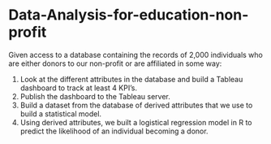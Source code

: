 # Data-Analysis-for-education-non-profit

Given access to a database containing the records of 2,000 individuals who are
either donors to our non-profit or are affiliated in some way:

1. Look at the different attributes in the database and build a Tableau dashboard to track at
least 4 KPI’s. 
2. Publish the dashboard to the Tableau server.
3. Build a dataset from the database of derived attributes that we use to build a
statistical model.
4. Using derived attributes, we built a logistical regression model in R to predict the
likelihood of an individual becoming a donor.
